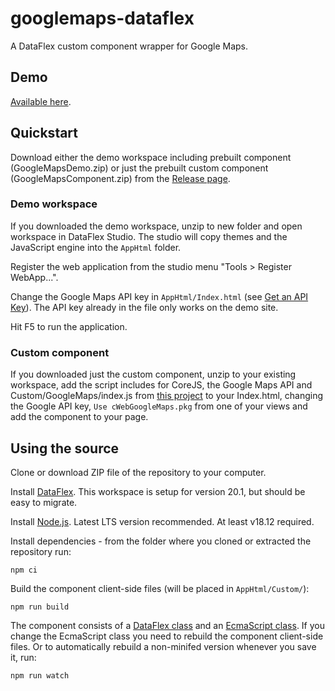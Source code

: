 # googlemaps-dataflex

A DataFlex custom component wrapper for Google Maps.

## Demo

[Available here](https://www.kruse-net.dk/googlemaps/).

## Quickstart

Download either the demo workspace including prebuilt component (GoogleMapsDemo.zip) or just the prebuilt custom component (GoogleMapsComponent.zip) from the [Release page](https://github.com/jkruse/googlemaps-dataflex/releases/latest).

### Demo workspace

If you downloaded the demo workspace, unzip to new folder and open workspace in DataFlex Studio. The studio will copy themes and the JavaScript engine into the `AppHtml` folder.

Register the web application from the studio menu "Tools > Register WebApp...".

Change the Google Maps API key in `AppHtml/Index.html` (see [Get an API Key](https://developers.google.com/maps/documentation/javascript/get-api-key)). The API key already in the file only works on the demo site.

Hit F5 to run the application.

### Custom component

If you downloaded just the custom component, unzip to your existing workspace, add the script includes for CoreJS, the Google Maps API and Custom/GoogleMaps/index.js from [this project](AppHtml/Index.html) to your Index.html, changing the Google API key, `Use cWebGoogleMaps.pkg` from one of your views and add the component to your page.

## Using the source

Clone or download ZIP file of the repository to your computer.

Install [DataFlex](https://www.dataaccess.com/download/dfstudio/). This workspace is setup for version 20.1, but should be easy to migrate.

Install [Node.js](https://nodejs.org/). Latest LTS version recommended. At least v18.12 required.

Install dependencies - from the folder where you cloned or extracted the repository run:

    npm ci

Build the component client-side files (will be placed in `AppHtml/Custom/`):

    npm run build

The component consists of a [DataFlex class](AppSrc/cWebGoogleMaps.pkg) and an [EcmaScript class](src/index.js). If you change the EcmaScript class you need to rebuild the component client-side files. Or to automatically rebuild a non-minifed version whenever you save it, run:

    npm run watch